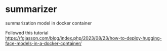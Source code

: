 # summarizer
summarization model in docker container

Followed this tutorial
https://fgiasson.com/blog/index.php/2023/08/23/how-to-deploy-hugging-face-models-in-a-docker-container/